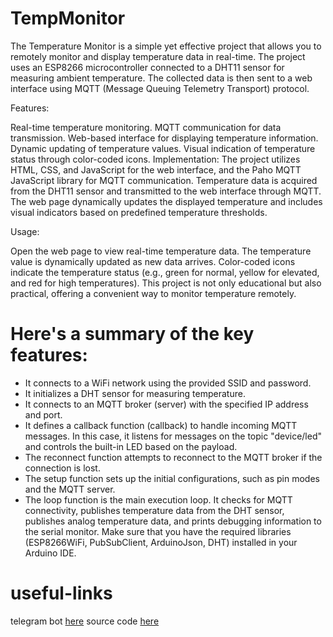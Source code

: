 # TempMonitor

The Temperature Monitor is a simple yet effective project that allows you to remotely monitor and display temperature data in real-time. The project uses an ESP8266 microcontroller connected to a DHT11 sensor for measuring ambient temperature. The collected data is then sent to a web interface using MQTT (Message Queuing Telemetry Transport) protocol.

Features:

Real-time temperature monitoring.
MQTT communication for data transmission.
Web-based interface for displaying temperature information.
Dynamic updating of temperature values.
Visual indication of temperature status through color-coded icons.
Implementation:
The project utilizes HTML, CSS, and JavaScript for the web interface, and the Paho MQTT JavaScript library for MQTT communication. Temperature data is acquired from the DHT11 sensor and transmitted to the web interface through MQTT. The web page dynamically updates the displayed temperature and includes visual indicators based on predefined temperature thresholds.

Usage:

Open the web page to view real-time temperature data.
The temperature value is dynamically updated as new data arrives.
Color-coded icons indicate the temperature status (e.g., green for normal, yellow for elevated, and red for high temperatures).
This project is not only educational but also practical, offering a convenient way to monitor temperature remotely.

# Here's a summary of the key features:

- It connects to a WiFi network using the provided SSID and password.
- It initializes a DHT sensor for measuring temperature.
- It connects to an MQTT broker (server) with the specified IP address and port.
- It defines a callback function (callback) to handle incoming MQTT messages. In this case, it listens for messages on the topic "device/led" and controls the built-in LED based on the payload.
- The reconnect function attempts to reconnect to the MQTT broker if the connection is lost.
- The setup function sets up the initial configurations, such as pin modes and the MQTT server.
- The loop function is the main execution loop. It checks for MQTT connectivity, publishes temperature data from the DHT sensor, publishes analog temperature data, and prints debugging information to the serial monitor.
Make sure that you have the required libraries (ESP8266WiFi, PubSubClient, ArduinoJson, DHT) installed in your Arduino IDE.

# useful-links
telegram bot [here](https://t.me/TempNoitifierBot)
source code [here](https://github.com/aminerochdi1/TempMonitor/blob/master/build.html)
